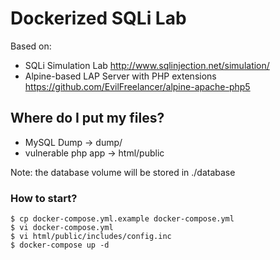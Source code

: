 # Dockerized SQLi Lab

Based on:
- SQLi Simulation Lab http://www.sqlinjection.net/simulation/ 
- Alpine-based LAP Server with PHP extensions https://github.com/EvilFreelancer/alpine-apache-php5 


## Where do I put my files?

- MySQL Dump -> dump/
- vulnerable php app -> html/public

Note: the database volume will be stored in ./database

### How to start?

```
$ cp docker-compose.yml.example docker-compose.yml
$ vi docker-compose.yml
$ vi html/public/includes/config.inc
$ docker-compose up -d

```


